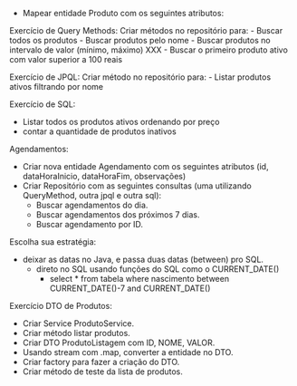 - Mapear entidade Produto com os seguintes atributos:

Exercício de Query Methods:
    Criar métodos no repositório para:
    - Buscar todos os produtos
    - Buscar produtos pelo nome
    - Buscar produtos no intervalo de valor (mínimo, máximo)
    XXX - Buscar o primeiro produto ativo com valor superior a 100 reais

Exercício de JPQL:
    Criar método no repositório para:
    - Listar produtos ativos filtrando por nome

Exercício de SQL:
- Listar todos os produtos ativos ordenando por preço
- contar a quantidade de produtos inativos

Agendamentos:

- Criar nova entidade Agendamento com os seguintes atributos (id, dataHoraInicio, dataHoraFim, observações)
- Criar Repositório com as seguintes consultas (uma utilizando QueryMethod, outra jpql e outra sql):
  - Buscar agendamentos do dia.
  - Buscar agendamentos dos próximos 7 dias.
  - Buscar agendamento por ID.

Escolha sua estratégia:
- deixar as datas no Java, e passa duas datas (between) pro SQL.
  - direto no SQL usando funções do SQL como o CURRENT_DATE()
    - select * from tabela where nascimento between CURRENT_DATE()-7 and CURRENT_DATE()


Exercício DTO de Produtos:

- Criar Service ProdutoService.
- Criar método listar produtos.
- Criar DTO ProdutoListagem com ID, NOME, VALOR.
- Usando stream com .map, converter a entidade no DTO.
- Criar factory para fazer a criação do DTO.
- Criar método de teste da lista de produtos.

